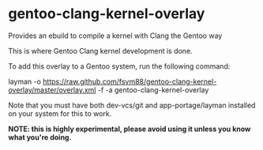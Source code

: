gentoo-clang-kernel-overlay
===========================

Provides an ebuild to compile a kernel with Clang the Gentoo way

This is where Gentoo Clang kernel development is done.

To add this overlay to a Gentoo system, run the following command:

layman -o https://raw.github.com/fsvm88/gentoo-clang-kernel-overlay/master/overlay.xml -f -a gentoo-clang-kernel-overlay

Note that you must have both dev-vcs/git and app-portage/layman installed on
your system for this to work.

**NOTE: this is highly experimental, please avoid using it unless you know what you're doing.**
